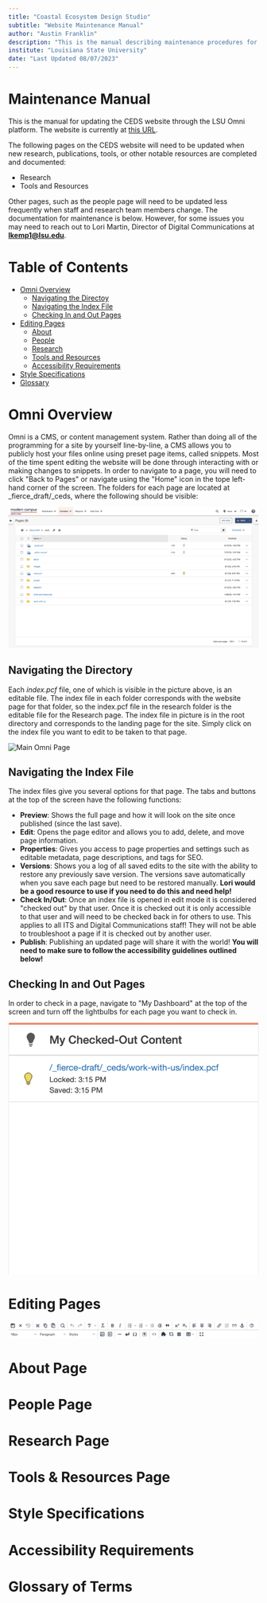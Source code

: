```yaml
---
title: "Coastal Ecosystem Design Studio"
subtitle: "Website Maintenance Manual"
author: "Austin Franklin"
description: "This is the manual describing maintenance procedures for the CEDS website located at https://lsu.edu/ceds"
institute: "Louisiana State University"
date: "Last Updated 08/07/2023"
---
```


# Maintenance Manual

This is the manual for updating the CEDS website through the LSU Omni platform. The website is currently at [this URL](https://lsu.edu/_fierce-draft/_ceds/index.php).

The following pages on the CEDS website will need to be updated when new research, publications, tools, or other notable resources are completed and documented:
  - Research
  - Tools and Resources

Other pages, such as the people page will need to be updated less frequently when staff and research team members change. The documentation for maintenance is below. However, for some issues you may need to reach out to Lori Martin, Director of Digital Communications at **lkemp1@lsu.edu**.

# Table of Contents
  - [Omni Overview](#omni-overview)
    - [Navigating the Directoy](#navigating-the-directory)
    - [Navigating the Index File](#navigating-the-index-file)
    - [Checking In and Out Pages](#checking-in-and-out-pages)
  - [Editing Pages](#editing-pages)
    - [About](#about-page)
    - [People](#people-page)
    - [Research](#research-page)
    - [Tools and Resources](#tools--resources-page)
    - [Accessibility Requirements](#accessibility-requirements)
  - [Style Specifications](#style-specifications)
  - [Glossary](#glossary-of-terms)

# Omni Overview

Omni is a CMS, or content management system. Rather than doing all of the programming for a site by yourself line-by-line, a CMS allows you to publicly host your files online using preset page items, called snippets. Most of the time spent editing the website will be done through interacting with or making changes to snippets. In order to navigate to a page, you will need to click "Back to Pages" or navigate using the "Home" icon in the tope left-hand corner of the screen. The folders for each page are located at _fierce_draft/_ceds, where the following should be visible:

<!-- photo -->
![Omni File Structure](/photos/omni-structure.png)

## Navigating the Directory

Each *index.pcf* file, one of which is visible in the picture above, is an editable file. The index file in each folder corresponds with the website page for that folder, so the index.pcf file in the research folder is the editable file for the Research page. The index file in picture is in the root directory and corresponds to the landing page for the site. Simply click on the index file you want to edit to be taken to that page.

<!-- photo -->
![Main Omni Page](/photos/omni-main.png)

## Navigating the Index File

The index files give you several options for that page. The tabs and buttons at the top of the screen have the following functions:
  - **Preview**: Shows the full page and how it will look on the site once published (since the last save).
  - **Edit**: Opens the page editor and allows you to add, delete, and move page information.
  - **Properties**: Gives you access to page properties and settings such as editable metadata, page descriptions, and tags for SEO.
  - **Versions**: Shows you a log of all saved edits to the site with the ability to restore any previously save version. The versions save automatically when you save each page but need to be restored manually. **Lori would be a good resource to use if you need to do this and need help!**
  - **Check In/Out**: Once an index file is opened in edit mode it is considered "checked out" by that user. Once it is checked out it is only accessible to that user and will need to be checked back in for others to use. This applies to all ITS and Digital Communications staff! They will not be able to troubleshoot a page if it is checked out by another user.
  - **Publish**: Publishing an updated page will share it with the world! **You will need to make sure to follow the accessibility guidelines outlined below!**

## Checking In and Out Pages

In order to check in a page, navigate to "My Dashboard" at the top of the screen and turn off the lightbulbs for each page you want to check in.

<!-- photo -->
![Omni Check in-out Procedure](/photos/omni-check-out.png)

# Editing Pages



<!-- photo -->
![Editing Functions](/photos/omni-edit.png)

# About Page



# People Page



# Research Page



# Tools & Resources Page



# Style Specifications



# Accessibility Requirements



# Glossary of Terms

